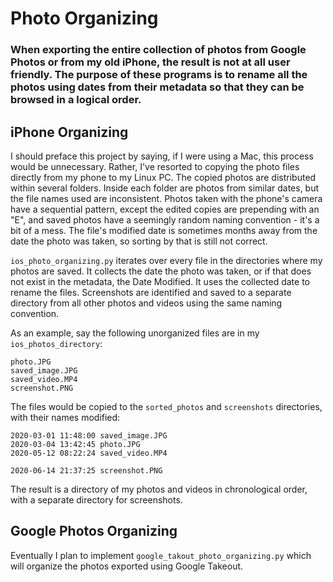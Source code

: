 # Photo Organizing
### When exporting the entire collection of photos from Google Photos or from my old iPhone, the result is not at all user friendly. The purpose of these programs is to rename all the photos using dates from their metadata so that they can be browsed in a logical order. 

## iPhone Organizing
I should preface this project by saying, if I were using a Mac, this process would be unnecessary. Rather, I've resorted to copying the photo files directly from my phone to my Linux PC. The copied photos are distributed within several folders. Inside each folder are photos from similar dates, but the file names used are inconsistent. Photos taken with the phone's camera have a sequential pattern, except the edited copies are prepending with an "E", and saved photos have a seemingly random naming convention - it's a bit of a mess. The file's modified date is sometimes months away from the date the photo was taken, so sorting by that is still not correct. 

`ios_photo_organizing.py` iterates over every file in the directories where my photos are saved. It collects the date the photo was taken, or if that does not exist in the metadata, the Date Modified. It uses the collected date to rename the files. Screenshots are identified and saved to a separate directory from all other photos and videos using the same naming convention. 

As an example, say the following unorganized files are in my `ios_photos_directory`:

    photo.JPG
    saved_image.JPG
    saved_video.MP4
    screenshot.PNG

The files would be copied to the `sorted_photos` and `screenshots` directories, with their names modified:

    2020-03-01 11:48:00 saved_image.JPG
    2020-03-04 13:42:45 photo.JPG
    2020-05-12 08:22:24 saved_video.MP4
    
    2020-06-14 21:37:25 screenshot.PNG

The result is a directory of my photos and videos in chronological order, with a separate directory for screenshots. 

## Google Photos Organizing
Eventually I plan to implement `google_takout_photo_organizing.py` which will organize the photos exported using Google Takeout. 
